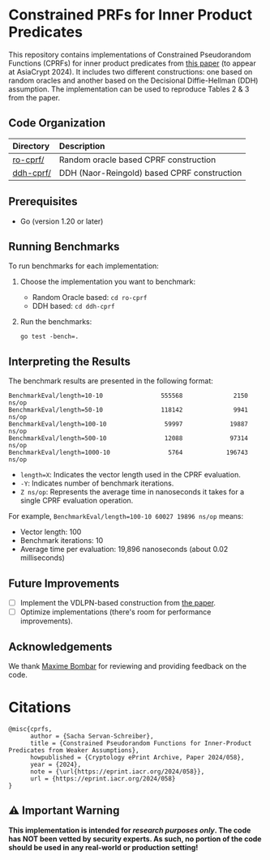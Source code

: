 # Constrained PRFs for Inner Product Predicates

This repository contains implementations of Constrained Pseudorandom Functions (CPRFs) for inner product predicates from [this paper](https://eprint.iacr.org/2024/58) (to appear at AsiaCrypt 2024).
It includes two different constructions: one based on random oracles and another based on the Decisional Diffie-Hellman (DDH) assumption. The implementation can be used to reproduce Tables 2 & 3 from the paper. 

## Code Organization

| Directory | Description |
| :--- | :--- |
| [ro-cprf/](ro-cprf/) | Random oracle based CPRF construction |
| [ddh-cprf/](ddh-cprf/) | DDH (Naor-Reingold) based CPRF construction |

## Prerequisites

- Go (version 1.20 or later)

## Running Benchmarks

To run benchmarks for each implementation:

1. Choose the implementation you want to benchmark:
   - Random Oracle based: `cd ro-cprf`
   - DDH based: `cd ddh-cprf`

2. Run the benchmarks:
   ```
   go test -bench=.
   ```

## Interpreting the Results

The benchmark results are presented in the following format:
```
BenchmarkEval/length=10-10                555568              2150 ns/op
BenchmarkEval/length=50-10                118142              9941 ns/op
BenchmarkEval/length=100-10                59997             19887 ns/op
BenchmarkEval/length=500-10                12088             97314 ns/op
BenchmarkEval/length=1000-10                5764            196743 ns/op
```

- `length=X`: Indicates the vector length used in the CPRF evaluation.
- `-Y`: Indicates number of benchmark iterations.
- `Z ns/op`: Represents the average time in nanoseconds it takes for a single CPRF evaluation operation.

For example, `BenchmarkEval/length=100-10 60027 19896 ns/op` means:
- Vector length: 100
- Benchmark iterations: 10
- Average time per evaluation: 19,896 nanoseconds (about 0.02 milliseconds)

## Future Improvements

- [ ] Implement the VDLPN-based construction from [the paper](https://eprint.iacr.org/2024/58).
- [ ] Optimize implementations (there's room for performance improvements).

## Acknowledgements
We thank [Maxime Bombar](https://github.com/mbombar) for reviewing and providing feedback on the code.

# Citations
```
@misc{cprfs,
      author = {Sacha Servan-Schreiber},
      title = {Constrained Pseudorandom Functions for Inner-Product Predicates from Weaker Assumptions},
      howpublished = {Cryptology ePrint Archive, Paper 2024/058},
      year = {2024},
      note = {\url{https://eprint.iacr.org/2024/058}},
      url = {https://eprint.iacr.org/2024/058}
}
```

## ⚠️ Important Warning

**This implementation is intended for _research purposes only_. The code has NOT been vetted by security experts. As such, no portion of the code should be used in any real-world or production setting!**
